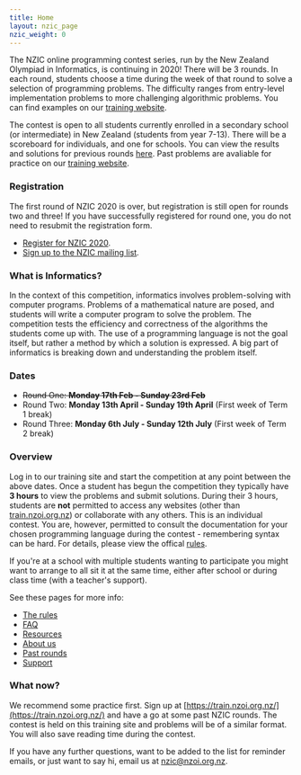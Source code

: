 ```yaml
---
title: Home
layout: nzic_page
nzic_weight: 0
---
```


The NZIC online programming contest series, run by the New Zealand Olympiad in Informatics, is continuing in 2020! There will be 3 rounds. In each round, students choose a time during the week of that round to solve a selection of programming problems. The difficulty ranges from entry-level implementation problems to more challenging algorithmic problems. You can find examples on our [training website](https://train.nzoi.org.nz/).

The contest is open to all students currently enrolled in a secondary school (or intermediate) in New Zealand (students from year 7-13). There will be a scoreboard for individuals, and one for schools. You can view the results and solutions for previous rounds [here](past). Past problems are avaliable for practice on our [training website](https://train.nzoi.org.nz/).

### Registration

The first round of NZIC 2020 is over, but registration is still open for rounds two and three! If you have successfully registered for round one, you do not need to resubmit the registration form.

- [Register for NZIC 2020](https://forms.gle/9DCjAEobwcRNvNHEA).
- [Sign up to the NZIC mailing list](https://forms.gle/ffK59FdJ5DLmBHgYA).

### What is Informatics?

In the context of this competition, informatics involves problem-solving with computer programs. Problems of a mathematical nature are posed, and students will write a computer program to solve the problem. The competition tests the efficiency and correctness of the algorithms the students come up with. The use of a programming language is not the goal itself, but rather a method by which a solution is expressed. A big part of informatics is breaking down and understanding the problem itself.

### Dates

* <strike>Round One: **Monday 17th Feb - Sunday 23rd Feb**</strike>
* Round Two: **Monday 13th April - Sunday 19th April** (First week of Term 1 break)
* Round Three: **Monday 6th July - Sunday 12th July** (First week of Term 2 break)

### Overview

Log in to our training site and start the competition at any point between the above dates. Once a student has begun the competition they typically have **3 hours** to view the problems and submit solutions. During their 3 hours, students are **not** permitted to access any websites (other than [train.nzoi.org.nz](train.nzoi.org.nz)) or collaborate with any others. This is an individual contest. You are, however, permitted to consult the documentation for your chosen programming language during the contest - remembering syntax can be hard. For details, please view the offical [rules](rules).

If you're at a school with multiple students wanting to participate you might want to arrange to all sit it at the same time, either after school or during class time (with a teacher's support).

See these pages for more info:

- [The rules](rules)
- [FAQ](faq)
- [Resources](resources)
- [About us](about)
- [Past rounds](past)
- [Support](support)

### What now?

We recommend some practice first. Sign up at [https://train.nzoi.org.nz/](https://train.nzoi.org.nz/) and have a go at some past NZIC rounds. The contest is held on this training site and problems will be of a similar format. You will also save reading time during the contest.

If you have any further questions, want to be added to the list for reminder emails, or just want to say hi, email us at [nzic@nzoi.org.nz](mailto:nzic@nzoi.org.nz).
